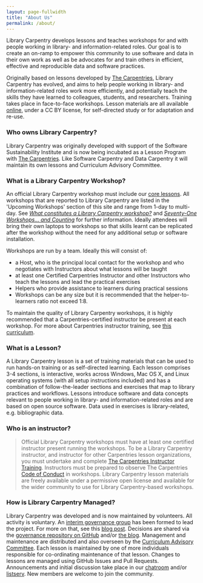 ```yaml
---
layout: page-fullwidth
title: "About Us"
permalink: /about/
---
```


Library Carpentry develops lessons and teaches workshops for and with people working in library- and information-related roles. Our goal is to create an on-ramp to empower this community to use software and data in their own work as well as be advocates for and train others in efficient, effective and reproducible data and software practices.

Originally based on lessons developed by [The Carpentries](https://carpentries.org), Library Carpentry has evolved, and aims to help people working in library- and information-related roles work more efficiently, and potentially teach the skills they have learned to colleagues, students, and researchers. Training takes place in face-to-face workshops. Lesson materials are all available [online](/lessons/), under a CC BY license, for self-directed study or for adaptation and re-use.

### Who owns Library Carpentry?   
Library Carpentry was originally developed with support of the Software Sustainability Institute and is now being incubated as a Lesson Program with [The Carpentries](https://carpentries.org). Like Software Carpentry and Data Carpentry it will maintain its own lessons and Curriculum Advisory Committee.

### What is a Library Carpentry Workshop?   
An official Library Carpentry workshop must include our [core lessons](lessons/). All workshops that are reported to Library Carpentry are listed in the 'Upcoming Workshops' section of this site and range from 1-day to multi-day. See _[What constitutes a Library Carpentry workshop?](https://librarycarpentry.org/blog/2018/08/07/what-is-a-workshop/)_ and _[Seventy-One Workshops… and Counting](https://librarycarpentry.org/blog/2018/08/01/seventy-one-and-counting/)_ for further information. Ideally attendees will bring their own laptops to workshops so that skills learnt can be replicated after the workshop without the need for any additional setup or software installation.

Workshops are run by a team. Ideally this will consist of:   
* a Host, who is the principal local contact for the workshop and who negotiates with Instructors about what lessons will be taught  
* at least one Certified Carpentries Instructor and other Instructors who teach the lessons and lead the practical exercises  
* Helpers who provide assistance to learners during practical sessions  
* Workshops can be any size but it is recommended that the helper-to-learners ratio not exceed 1:8.  

To maintain the quality of Library Carpentry workshops, it is highly recommended that a Carpentries-certified instructor be present at each workshop. For more about Carpentries instructor training, see [this curriculum](http://carpentries.github.io/instructor-training/).  

### What is a Lesson?   
A Library Carpentry lesson is a set of training materials that can be used to run hands-on training or as self-directed learning. Each lesson comprises 3-4 sections, is interactive, works across Windows, Mac OS X, and Linux operating systems (with all setup instructions included) and has a combination of follow-the-leader sections and exercises that map to library practices and workflows. Lessons introduce software and data concepts relevant to people working in library- and information-related roles and are based on open source software. Data used in exercises is library-related, e.g. bibliographic data.

### Who is an instructor?   
>Official Library Carpentry workshops must have at least one certified instructor present running the workshops. To be a Library Carpentry instructor, and instructor for other Carpentries lesson organizations, you must undertake and complete [The Carpentries Instructor Training](http://carpentries.github.io/instructor-training/). Instructors must be prepared to observe The Carpentries <a href="https://docs.carpentries.org/topic_folders/policies/code-of-conduct.html">Code of Conduct</a> in workshops. Library Carpentry lesson materials are freely available under a permissive open license and available for the wider community to use for Library Carpentry-based workshops.

### How is Library Carpentry Managed?   
Library Carpentry was developed and is now maintained by volunteers. All activity is voluntary. An [interim governance group](team/) has been formed to lead the project. For more on that, see this [blog post](https://software-carpentry.org/blog/2018/02/library-carpentry-governance.html). Decisions are shared via the [governance repository on GitHub](https://github.com/LibraryCarpentry/governance) and/or [the blog](blog/). Management and maintenance are distributed and also overseen by the [Curriculum Advisory Committee](cac/). Each lesson is maintained by one of more individuals responsible for co-ordinating maintenance of that lesson. Changes to lessons are managed using GitHub Issues and Pull Requests. Announcements and initial discussion take place in our [chatroom](https://gitter.im/LibraryCarpentry/Lobby) and/or [listserv](https://carpentries.topicbox.com/groups/discuss-library-carpentry). New members are welcome to join the community.

